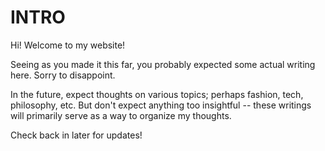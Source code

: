 # INTRO

Hi! Welcome to my website!

Seeing as you made it this far, you probably expected some actual writing here. Sorry to disappoint. 

In the future, expect thoughts on various topics; perhaps fashion, tech, philosophy, etc. But don't expect anything too insightful -- these writings will primarily serve as a way to organize my thoughts.

Check back in later for updates!
